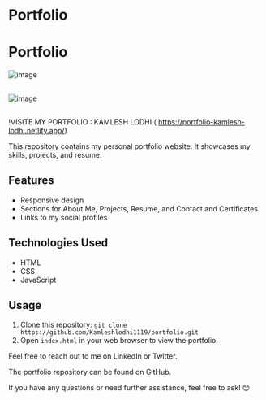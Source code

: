 # Portfolio
# Portfolio

![image](https://github.com/Kamleshlodhi1119/portfolio/assets/111336085/5e0adc12-6307-471a-8bff-1e62a800348c)


##

![image](https://github.com/Kamleshlodhi1119/portfolio/assets/111336085/547e6eb4-afe5-4510-837c-9543b0045a4f)


## 

!VISITE MY PORTFOLIO : KAMLESH LODHI ( https://portfolio-kamlesh-lodhi.netlify.app/)

This repository contains my personal portfolio website. It showcases my skills, projects, and resume.

## Features
- Responsive design
- Sections for About Me, Projects, Resume, and Contact and Certificates
- Links to my social profiles

## Technologies Used
- HTML
- CSS
- JavaScript

## Usage
1. Clone this repository: `git clone https://github.com/Kamleshlodhi1119/portfolio.git`
2. Open `index.html` in your web browser to view the portfolio.

Feel free to reach out to me on LinkedIn or Twitter.

The portfolio repository can be found on GitHub.

If you have any questions or need further assistance, feel free to ask! 😊
